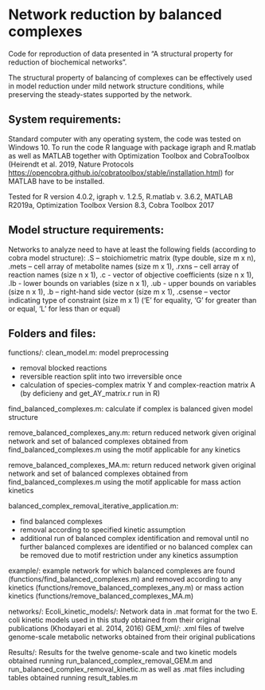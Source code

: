 ﻿# Network reduction by balanced complexes

Code for reproduction of data presented in “A structural property for reduction of biochemical networks”.

The structural property of balancing of complexes can be effectively used in model reduction under mild network structure conditions, while preserving the steady-states supported by the network.

System requirements: 
--------------------

Standard computer with any operating system, the code was tested on Windows 10.
To run the code R language with package igraph and R.matlab as well as MATLAB together with Optimization Toolbox and CobraToolbox 
(Heirendt et al. 2019, Nature Protocols https://opencobra.github.io/cobratoolbox/stable/installation.html) for MATLAB have to be installed.

Tested for R version 4.0.2, igraph v. 1.2.5, R.matlab v. 3.6.2,
MATLAB R2019a, Optimization Toolbox Version 8.3, Cobra Toolbox 2017

Model structure requirements:
-----------------------------

Networks to analyze need to have at least the following fields (according to cobra model structure):
		.S – stoichiometric matrix (type double, size m x n),
		.mets – cell array of metabolite names (size m x 1),
		.rxns – cell array of reaction names (size n x 1),
		.c - vector of objective coefficients (size n x 1),
		.lb - lower bounds on variables (size n x 1),
		.ub - upper bounds on variables (size n x 1),
		.b – right-hand side vector (size m x 1),
		.csense – vector indicating type of constraint (size m x 1)
		(‘E’ for equality, ‘G’ for greater than or equal, ‘L’ for less than or equal)

Folders and files:
-----------------

functions/:
clean_model.m: model preprocessing 
- removal blocked reactions
- reversible reaction split into two irreversible once
- calculation of species-complex matrix Y and complex-reaction matrix A (by deficieny and get_AY_matrix.r run in R)

find_balanced_complexes.m: calculate if complex is balanced given model structure

remove_balanced_complexes_any.m: return reduced network given original network and set of balanced complexes obtained from find_balanced_complexes.m using the motif applicable for any kinetics 

remove_balanced_complexes_MA.m: return reduced network given original network and set of balanced complexes obtained from find_balanced_complexes.m using the motif applicable for mass action kinetics

balanced_complex_removal_iterative_application.m:
- find balanced complexes
- removal according to specified kinetic assumption
- additional run of balanced complex identification and removal until no further balanced complexes are identified or no balanced complex can be removed due to motif restriction under any kinetics assumption


example/: 
example network for which balanced complexes are found (functions/find_balanced_complexes.m) and removed according to any kinetics (functions/remove_balanced_complexes_any.m) or mass action kinetics (functions/remove_balanced_complexes_MA.m)

networks/: 
Ecoli_kinetic_models/: Network data in .mat format for the two E. coli kinetic models used in this study obtained from their original publications (Khodayari et al. 2014, 2016)
GEM_xml/: .xml files of twelve genome-scale metabolic networks obtained from their original publications 

Results/: 
Results for the twelve genome-scale and two kinetic models obtained running run_balanced_complex_removal_GEM.m and run_balanced_complex_removal_kinetic.m as well as .mat files including tables obtained running result_tables.m


